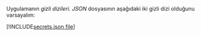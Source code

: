 Uygulamanın *gizli dizileri. JSON* dosyasının aşağıdaki iki gizli dizi olduğunu varsayalım:

[!INCLUDE[secrets.json file](secrets-json-file.md)]
